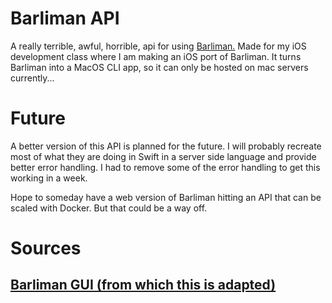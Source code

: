 # Barliman API
A really terrible, awful, horrible, api for using [Barliman.](https://github.com/webyrd/Barliman) Made for my iOS 
development class where I am making an iOS port of Barliman. It turns Barliman into a MacOS CLI app, so it can only be
hosted on mac servers currently...

# Future
A better version of this API is planned for the future. I will probably recreate most of what they are doing in Swift
in a server side language and provide better error handling. I had to remove some of the error handling to get this 
working in a week.

Hope to someday have a web version of Barliman hitting an API that can be scaled with Docker. But that could be a way off.

# Sources
## [Barliman GUI (from which this is adapted)](https://github.com/webyrd/Barliman)